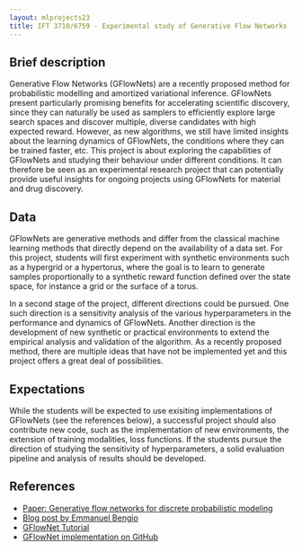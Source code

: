 ```yaml
---
layout: mlprojects23
title: IFT 3710/6759 - Experimental study of Generative Flow Networks (GFlowNets)
---
```


## Brief description

Generative Flow Networks (GFlowNets) are a recently proposed method for probabilistic modelling and amortized variational inference. GFlowNets present particularly promising benefits for accelerating scientific discovery, since they can naturally be used as samplers to efficiently explore large search spaces and discover multiple, diverse candidates with high expected reward. However, as new algorithms, we still have limited insights about the learning dynamics of GFlowNets, the conditions where they can be trained faster, etc.  This project is about exploring the capabilities of GFlowNets and studying their behaviour under different conditions. It can therefore be seen as an experimental research project that can potentially provide useful insights for ongoing projects using GFlowNets for material and drug discovery.

## Data

GFlowNets are generative methods and differ from the classical machine learning methods that directly depend on the availability of a data set. For this project, students will first experiment with synthetic environments such as a hypergrid or a hypertorus, where the goal is to learn to generate samples proportionally to a synthetic reward function defined over the state space, for instance a grid or the surface of a torus. 

In a second stage of the project, different directions could be pursued. One such direction is a sensitivity analysis of the various hyperparameters in the performance and dynamics of GFlowNets. Another direction is the development of new synthetic or practical environments to extend the empirical analysis and validation of the algorithm. As a recently proposed method, there are multiple ideas that have not be implemented yet and this project offers a great deal of possibilities.

## Expectations

While the students will be expected to use exisiting implementations of GFlowNets (see the references below), a successful project should also contribute new code, such as the implementation of new environments, the extension of training modalities, loss functions. If the students pursue the direction of studying the sensitivity of hyperparameters, a solid evaluation pipeline and analysis of results should be developed.

## References

* [Paper: Generative flow networks for discrete probabilistic modeling](https://arxiv.org/abs/2202.01361)
* [Blog post by Emmanuel Bengio](https://folinoid.com/w/gflownet/)
* [GFlowNet Tutorial](https://milayb.notion.site/The-GFlowNet-Tutorial-95434ef0e2d94c24aab90e69b30be9b3)
* [GFlowNet implementation on GitHub](https://github.com/alexhernandezgarcia/gflownet)
